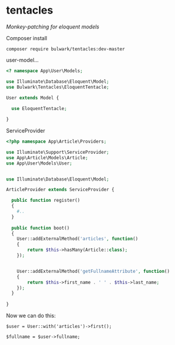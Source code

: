 # tentacles
*Monkey-patching for eloquent models*

Composer install 
```
composer require bulwark/tentacles:dev-master
```

user-model...    
```php   
<? namespace App\User\Models;

use Illuminate\Database\Eloquent\Model;
use Bulwark\Tentacles\EloquentTentacle;

User extends Model {
  
  use EloquentTentacle;

}

```

ServiceProvider

```php
<?php namespace App\Article\Providers;

use Illuminate\Support\ServiceProvider;
use App\Article\Models\Article;
use App\User\Models\User;


use Illuminate\Database\Eloquent\Model;

ArticleProvider extends ServiceProvider {

  public function register()
  {
    #..
  }
  
  public function boot()
  {
    User::addExternalMethod('articles', function()
    {
        return $this->hasMany(Article::class);
    });


    User::addExternalMethod('getFullnameAttribute', function()
    {
        return $this->first_name . ' ' . $this->last_name; 
    });
  }
  
}

```

Now we can do this:

```
$user = User::with('articles')->first();

$fullname = $user->fullname;
```





